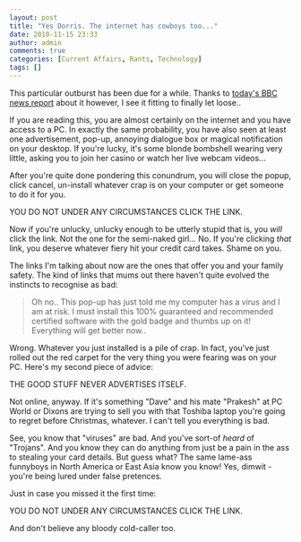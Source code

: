 ```yaml
---
layout: post
title: "Yes Dorris. The internet has cowboys too..."
date: 2010-11-15 23:33
author: admin
comments: true
categories: [Current Affairs, Rants, Technology]
tags: []
---
```

This particular outburst has been due for a while. Thanks to <a href="http://www.bbc.co.uk/news/uk-11754487" target="_blank">today's BBC news report</a> about it however, I see it fitting to finally let loose..

If you are reading this, you are almost certainly on the internet and you have access to a PC. In exactly the same probability, you have also seen at least one advertisement, pop-up, annoying dialogue box or magical notification on your desktop. If you're lucky, it's some blonde bombshell wearing very little, asking you to join her casino or watch her live webcam videos...

After you're quite done pondering this conundrum, you will close the popup, click cancel, un-install whatever crap is on your computer or get someone to do it for you.

YOU DO NOT UNDER ANY CIRCUMSTANCES CLICK THE LINK.

Now if you're unlucky, unlucky enough to be utterly stupid that is, you *will* click the link. Not the one for the semi-naked girl... No. If you're clicking _that_ link, you deserve whatever fiery hit your credit card takes. Shame on you.

The links I'm talking about now are the ones that offer you and your family safety. The kind of links that mums out there haven't quite evolved the instincts to recognise as bad:


>Oh no.. This pop-up has just told me my computer has a virus and I am at risk. I must install this 100% guaranteed and recommended certified software with the gold badge and thumbs up on it! Everything will get better now..


Wrong. Whatever you just installed is a pile of crap. In fact, you've just rolled out the red carpet for the very thing you were fearing was on your PC. Here's my second piece of advice:

THE GOOD STUFF NEVER ADVERTISES ITSELF.

Not online, anyway. If it's something "Dave" and his mate "Prakesh" at PC World or Dixons are trying to sell you with that Toshiba laptop you're going to regret before Christmas, whatever. I can't tell you everything is bad.

See, you know that "viruses" are bad. And you've sort-of *heard* of "Trojans". And you know they can do anything from just be a pain in the ass to stealing your card details. But guess what? The same lame-ass funnyboys in North America or East Asia know you know! Yes, dimwit -you're being lured under false pretences.

Just in case you missed it the first time:

YOU DO NOT UNDER ANY CIRCUMSTANCES CLICK THE LINK.

And don't believe any bloody cold-caller too.
